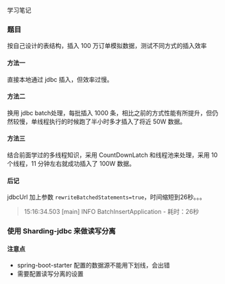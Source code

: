 学习笔记

### 题目

按自己设计的表结构，插入 100 万订单模拟数据，测试不同方式的插入效率

#### 方法一

直接本地通过 jdbc 插入，但效率过慢。

#### 方法二

换用 jdbc batch处理，每批插入 1000 条，相比之前的方式性能有所提升，但仍然较慢，单线程执行的时候跑了半小时多才插入了将近 50W 数据。

#### 方法三

结合前面学过的多线程知识，采用 CountDownLatch 和线程池来处理，采用 10 个线程，11 分钟左右就成功插入了 100W 数据。

#### 后记

jdbcUrl 加上参数 `rewriteBatchedStatements=true`，时间缩短到26秒。。。

> 15:16:34.503 [main] INFO BatchInsertApplication - 耗时：26秒

### 使用 Sharding-jdbc 来做读写分离

#### 注意点

- spring-boot-starter 配置的数据源不能用下划线，会出错
- 需要配置读写分离的设置